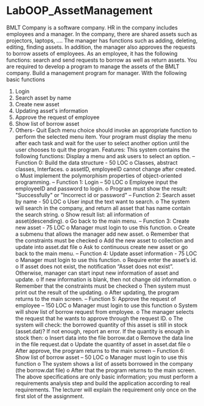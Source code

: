 # LabOOP_AssetManagement
BMLT Company is a software company. HR in the company includes employees and a manager. In the company, there are shared assets such as projectors, laptops, .... The manager has functions such as adding, deleting, editing, finding assets. In addition, the manager also approves the requests to borrow assets of employees. As an employee, it has the following functions: search and send requests to borrow as well as return assets. You are required to develop a program to manage the assets of the BMLT company.
Build a management program for manager. With the following basic functions
1. Login
2. Search asset by name
3. Create new asset
4. Updating asset's information
5. Approve the request of employee
6. Show list of borrow asset
7. Others- Quit
Each menu choice should invoke an appropriate function to perform the selected menu item. Your program must display the menu after each task and wait for the user to select another option until the user chooses to quit the program.
Features:
This system contains the following functions:
Display a menu and ask users to select an option.
– Function 0: Build the data structure - 50 LOC
o Classes, abstract classes, Interfaces.
o assetID, employeeID cannot change after created.
o Must implement the polymorphism properties of object-oriented programming.
– Function 1: Login – 50 LOC
o Employee input the employeeID and password to login.
o Program must show the result: "Successfully" or "Incorrect id or password"
– Function 2: Search asset by name - 50 LOC
o User input the text want to search.
o The system will search in the company, and return all asset that has name contain the search string.
o Show result list: all information of asset(descending).
o Go back to the main menu.
– Function 3: Create new asset - 75 LOC
o Manager must login to use this function.
o Create a submenu that allows the manager add new asset.
o Remember that the constraints must be checked
o Add the new asset to collection and update into asset.dat file
o Ask to continuous create new asset or go back to the main menu.
– Function 4: Update asset information - 75 LOC
o Manager must login to use this function.
o Require enter the asset’s id.
o If asset does not exist, the notification “Asset does not exist”. Otherwise, manager can start input new information of asset and update.
o If new information is blank, then not change old information.
o Remember that the constraints must be checked
o Then system must print out the result of the updating.
o After updating, the program returns to the main screen.
– Function 5: Approve the request of employee – 150 LOC
o Manager must login to use this function
o System will show list of borrow request from employee.
o The manager selects the request that he wants to approve through the request ID.
o The system will check: the borrowed quantity of this asset is still in stock (asset.dat)? If not enough, report an error. If the quantity is enough in stock then:
o Insert data into the file borrow.dat
o Remove the data line in the file request.dat
o Update the quantity of asset in asset.dat file
o After approve, the program returns to the main screen
– Function 6: Show list of borrow asset – 50 LOC
o Manager must login to use this function
o The system shows a list of assets borrowed in the company (the borrow.dat file)
o After that the program returns to the main screen.
The above specifications are only basic information; you must perform a requirements analysis step and build the application according to real requirements.
The lecturer will explain the requirement only once on the first slot of the assignment.
